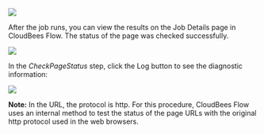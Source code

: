 <img src="../../plugins/EC-WebLogic/images/CheckPageStatus/WLSCheckPageStatus2.png" />

After the job runs, you can view the results on the Job Details page in CloudBees Flow. The status of the page was checked successfully.

<img src="../../plugins/EC-WebLogic/images/CheckPageStatus/EC-WLSCheckPageStatus3.png" />

In the *CheckPageStatus* step, click the Log button to see the diagnostic information:

<img src="../../plugins/EC-WebLogic/images/CheckPageStatus/EC-WLSCheckPageStatus4.png" />
<p><b>Note:</b> In the URL, the protocol is http. For this procedure, CloudBees Flow uses an internal method to test the status of the page URLs with the original http protocol used in the web browsers.</p>
